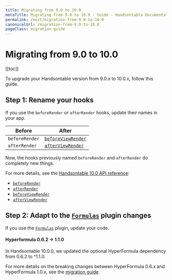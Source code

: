 ```yaml
---
title: Migrating from 9.0 to 10.0
metaTitle: Migrating from 9.0 to 10.0 - Guide - Handsontable Documentation
permalink: /next/migration-from-9.0-to-10.0
canonicalUrl: /migration-from-9.0-to-10.0
pageClass: migration-guide
---
```


# Migrating from 9.0 to 10.0

[[toc]]

To upgrade your Handsontable version from 9.0.x to 10.0.x, follow this guide.

## Step 1: Rename your hooks

If you use the `beforeRender` or `afterRender` hooks, update their names in your app.

| Before         | After                                                 |
| -------------- | ----------------------------------------------------- |
| `beforeRender` | [`beforeViewRender`](@/api/hooks.md#beforeviewrender) |
| `afterRender`  | [`afterViewRender`](@/api/hooks.md#afterviewrender)   |

Now, the hooks previously named `beforeRender` and `afterRender` do completely new things.

For more details, see the [Handsontable 10.0 API reference](@/api/hooks.md):
- [`beforeRender`](@/api/hooks.md#beforerender)
- [`afterRender`](@/api/hooks.md#afterrender)
- [`beforeViewRender`](@/api/hooks.md#beforeviewrender)
- [`afterViewRender`](@/api/hooks.md#afterviewrender)

## Step 2: Adapt to the [`Formulas`](@/api/formulas.md) plugin changes

If you use the [`Formulas`](@/api/formulas.md) plugin, update your code.

#### Hyperformula 0.6.2 -> 1.1.0

In Handsontable 10.0.0, we updated the optional HyperFormula dependency from 0.6.2 to ^1.1.0.

For more details on the breaking changes between HyperFormula 0.6.x and HyperFormula 1.0.x, see the [migration guide](https://handsontable.github.io/hyperformula/guide/migration-from-0.6-to-1.0.html).